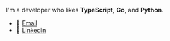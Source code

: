 I'm a developer who likes **TypeScript**, **Go**, and **Python**.

- 📧 [Email](churlee12@gmail.com)
- 🔵 [LinkedIn](https://www.linkedin.com/in/roy-lee-cs123/)
